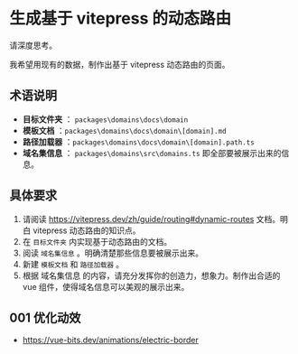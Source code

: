 # 生成基于 vitepress 的动态路由

<!-- TODO: 未使用 -->

请深度思考。

我希望用现有的数据，制作出基于 vitepress 动态路由的页面。

## 术语说明

- **目标文件夹** ： `packages\domains\docs\domain`
- **模板文档** ：`packages\domains\docs\domain\[domain].md`
- **路径加载器** ：`packages\domains\docs\domain\[domain].path.ts`
- **域名集信息** ： `packages\domains\src\domains.ts` 即全部要被展示出来的信息。

## 具体要求

1. 请阅读 https://vitepress.dev/zh/guide/routing#dynamic-routes 文档。明白 vitepress 动态路由的知识点。
2. 在 `目标文件夹` 内实现基于动态路由的文档。
3. 阅读 `域名集信息` 。明确清楚那些信息要被展示出来。
4. 新建 `模板文档` 和 `路径加载器` 。
5. 根据 域名集信息 的内容，请充分发挥你的创造力，想象力。制作出合适的 vue 组件，使得域名信息可以美观的展示出来。

## 001 优化动效

<!-- 后面再考虑 -->

- https://vue-bits.dev/animations/electric-border

